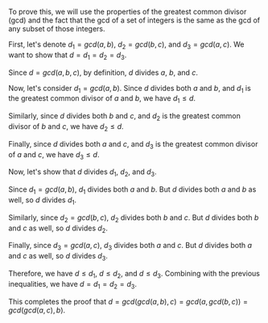  To prove this, we will use the properties of the greatest common divisor (gcd) and the fact that the gcd of a set of integers is the same as the gcd of any subset of those integers.

First, let's denote $d_1 = gcd(a, b)$, $d_2 = gcd(b, c)$, and $d_3 = gcd(a, c)$. We want to show that $d = d_1 = d_2 = d_3$.

Since $d = gcd(a, b, c)$, by definition, $d$ divides $a$, $b$, and $c$. 

Now, let's consider $d_1 = gcd(a, b)$. Since $d$ divides both $a$ and $b$, and $d_1$ is the greatest common divisor of $a$ and $b$, we have $d_1 \leq d$.

Similarly, since $d$ divides both $b$ and $c$, and $d_2$ is the greatest common divisor of $b$ and $c$, we have $d_2 \leq d$.

Finally, since $d$ divides both $a$ and $c$, and $d_3$ is the greatest common divisor of $a$ and $c$, we have $d_3 \leq d$.

Now, let's show that $d$ divides $d_1$, $d_2$, and $d_3$. 

Since $d_1 = gcd(a, b)$, $d_1$ divides both $a$ and $b$. But $d$ divides both $a$ and $b$ as well, so $d$ divides $d_1$.

Similarly, since $d_2 = gcd(b, c)$, $d_2$ divides both $b$ and $c$. But $d$ divides both $b$ and $c$ as well, so $d$ divides $d_2$.

Finally, since $d_3 = gcd(a, c)$, $d_3$ divides both $a$ and $c$. But $d$ divides both $a$ and $c$ as well, so $d$ divides $d_3$.

Therefore, we have $d \leq d_1$, $d \leq d_2$, and $d \leq d_3$. Combining with the previous inequalities, we have $d = d_1 = d_2 = d_3$.

This completes the proof that $d = gcd(gcd(a, b), c ) = gcd(a, gcd(b, c )) = gcd(gcd(a, c ), b)$.